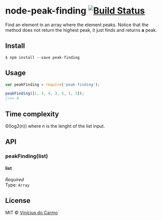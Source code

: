 # node-peak-finding [![Build Status](https://travis-ci.org/vinimdocarmo/peak-finding.svg?branch=master)](https://travis-ci.org/vinimdocarmo/peak-finding)

Find an element in an array where the element peaks. Notice that the method does not return the highest peak, it just finds and returns **a** peak.

## Install

```
$ npm install --save peak-finding
```

## Usage

```js
var peakFinding = require('peak-finding');

peakFinding([1, 3, 4, 3, 5, 1, 3]);
//=> 4
```

## Time complexity
&Theta;(log2(n)) where *n* is the lenght of the list input.

## API

### peakFinding(list)

#### list

*Required*  
Type: `Array`

## License

MIT © [Vinícius do Carmo](http://vinimdocarmo.js.org)

